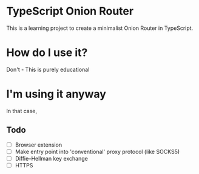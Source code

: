# TypeScript Onion Router

This is a learning project to create a minimalist Onion Router in TypeScript.

# How do I use it?

Don't - This is purely educational

# I'm using it anyway

In that case, 

## Todo

- [ ] Browser extension
- [ ] Make entry point into 'conventional' proxy protocol (like SOCKS5)
- [ ] Diffie–Hellman key exchange
- [ ] HTTPS
